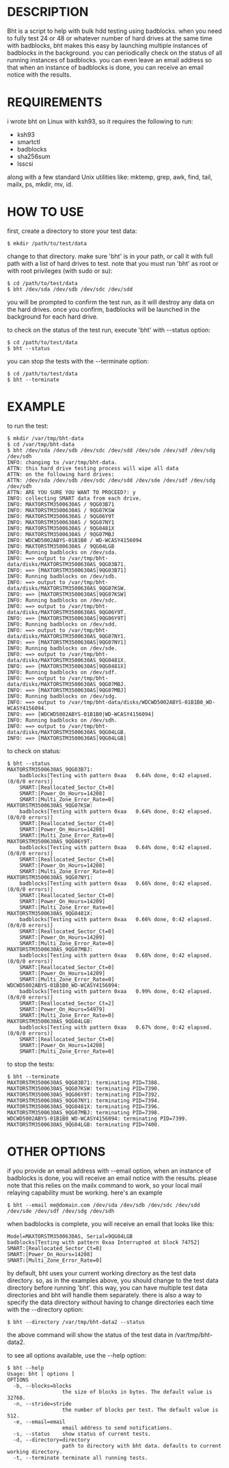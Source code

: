 # DESCRIPTION
Bht is a script to help with bulk hdd testing using badblocks. when you need to fully test 24 or 48 or whatever number of hard drives at the same time with badblocks, bht makes this easy by launching multiple instances of badblocks in the background. you can periodically check on the status of all running instances of badblocks. you can even leave an email address so that when an instance of badblocks is done, you can receive an email notice with the results.

# REQUIREMENTS 
i wrote bht on Linux with ksh93, so it requires the following to run:

- ksh93
- smartctl
- badblocks
- sha256sum
- lsscsi

along with a few standard Unix utilities like: mktemp, grep, awk, find, tail, mailx, ps, mkdir, mv, id.

# HOW TO USE
first, create a directory to store your test data:
```
$ mkdir /path/to/test/data
```
change to that directory. make sure 'bht' is in your path, or call it with full path with a list of hard drives to test. note that you must run 'bht' as root or with root privileges (with sudo or su):
```
$ cd /path/to/test/data
$ bht /dev/sda /dev/sdb /dev/sdc /dev/sdd
```
you will be prompted to confirm the test run, as it will destroy any data on the hard drives. once you confirm, badblocks will be launched in the background for each hard drive.

to check on the status of the test run, execute 'bht' with --status option:
```
$ cd /path/to/test/data
$ bht --status
```
you can stop the tests with the --terminate option:
```
$ cd /path/to/test/data
$ bht --terminate
```
# EXAMPLE
to run the test:
```
$ mkdir /var/tmp/bht-data
$ cd /var/tmp/bht-data
$ bht /dev/sda /dev/sdb /dev/sdc /dev/sdd /dev/sde /dev/sdf /dev/sdg /dev/sdh
INFO: changing to /var/tmp/bht-data.
ATTN: this hard drive testing process will wipe all data
ATTN: on the following hard drives:
ATTN: /dev/sda /dev/sdb /dev/sdc /dev/sdd /dev/sde /dev/sdf /dev/sdg /dev/sdh
ATTN: ARE YOU SURE YOU WANT TO PROCEED?: y
INFO: collecting SMART data from each drive.
INFO: MAXTORSTM3500630AS / 9QG03B71
INFO: MAXTORSTM3500630AS / 9QG07KSW
INFO: MAXTORSTM3500630AS / 9QG06Y9T
INFO: MAXTORSTM3500630AS / 9QG07NY1
INFO: MAXTORSTM3500630AS / 9QG0481X
INFO: MAXTORSTM3500630AS / 9QG07MBJ
INFO: WDCWD5002ABYS-01B1B0 / WD-WCASY4156094
INFO: MAXTORSTM3500630AS / 9QG04LGB
INFO: Running badblocks on /dev/sda.
INFO: ==> output to /var/tmp/bht-data/disks/MAXTORSTM3500630AS_9QG03B71.
INFO: ==> [MAXTORSTM3500630AS|9QG03B71]
INFO: Running badblocks on /dev/sdb.
INFO: ==> output to /var/tmp/bht-data/disks/MAXTORSTM3500630AS_9QG07KSW.
INFO: ==> [MAXTORSTM3500630AS|9QG07KSW]
INFO: Running badblocks on /dev/sdc.
INFO: ==> output to /var/tmp/bht-data/disks/MAXTORSTM3500630AS_9QG06Y9T.
INFO: ==> [MAXTORSTM3500630AS|9QG06Y9T]
INFO: Running badblocks on /dev/sdd.
INFO: ==> output to /var/tmp/bht-data/disks/MAXTORSTM3500630AS_9QG07NY1.
INFO: ==> [MAXTORSTM3500630AS|9QG07NY1]
INFO: Running badblocks on /dev/sde.
INFO: ==> output to /var/tmp/bht-data/disks/MAXTORSTM3500630AS_9QG0481X.
INFO: ==> [MAXTORSTM3500630AS|9QG0481X]
INFO: Running badblocks on /dev/sdf.
INFO: ==> output to /var/tmp/bht-data/disks/MAXTORSTM3500630AS_9QG07MBJ.
INFO: ==> [MAXTORSTM3500630AS|9QG07MBJ]
INFO: Running badblocks on /dev/sdg.
INFO: ==> output to /var/tmp/bht-data/disks/WDCWD5002ABYS-01B1B0_WD-WCASY4156094.
INFO: ==> [WDCWD5002ABYS-01B1B0|WD-WCASY4156094]
INFO: Running badblocks on /dev/sdh.
INFO: ==> output to /var/tmp/bht-data/disks/MAXTORSTM3500630AS_9QG04LGB.
INFO: ==> [MAXTORSTM3500630AS|9QG04LGB]
```
to check on status:
```
$ bht --status
MAXTORSTM3500630AS_9QG03B71:
	badblocks[Testing with pattern 0xaa   0.64% done, 0:42 elapsed. (0/0/0 errors)]
	SMART:[Reallocated_Sector_Ct=0]
	SMART:[Power_On_Hours=14208]
	SMART:[Multi_Zone_Error_Rate=0]
MAXTORSTM3500630AS_9QG07KSW:
	badblocks[Testing with pattern 0xaa   0.64% done, 0:42 elapsed. (0/0/0 errors)]
	SMART:[Reallocated_Sector_Ct=0]
	SMART:[Power_On_Hours=14208]
	SMART:[Multi_Zone_Error_Rate=0]
MAXTORSTM3500630AS_9QG06Y9T:
	badblocks[Testing with pattern 0xaa   0.64% done, 0:42 elapsed. (0/0/0 errors)]
	SMART:[Reallocated_Sector_Ct=0]
	SMART:[Power_On_Hours=14208]
	SMART:[Multi_Zone_Error_Rate=0]
MAXTORSTM3500630AS_9QG07NY1:
	badblocks[Testing with pattern 0xaa   0.66% done, 0:42 elapsed. (0/0/0 errors)]
	SMART:[Reallocated_Sector_Ct=0]
	SMART:[Power_On_Hours=14209]
	SMART:[Multi_Zone_Error_Rate=0]
MAXTORSTM3500630AS_9QG0481X:
	badblocks[Testing with pattern 0xaa   0.66% done, 0:42 elapsed. (0/0/0 errors)]
	SMART:[Reallocated_Sector_Ct=0]
	SMART:[Power_On_Hours=14209]
	SMART:[Multi_Zone_Error_Rate=0]
MAXTORSTM3500630AS_9QG07MBJ:
	badblocks[Testing with pattern 0xaa   0.68% done, 0:42 elapsed. (0/0/0 errors)]
	SMART:[Reallocated_Sector_Ct=0]
	SMART:[Power_On_Hours=14209]
	SMART:[Multi_Zone_Error_Rate=0]
WDCWD5002ABYS-01B1B0_WD-WCASY4156094:
	badblocks[Testing with pattern 0xaa   0.99% done, 0:42 elapsed. (0/0/0 errors)]
	SMART:[Reallocated_Sector_Ct=2]
	SMART:[Power_On_Hours=54979]
	SMART:[Multi_Zone_Error_Rate=0]
MAXTORSTM3500630AS_9QG04LGB:
	badblocks[Testing with pattern 0xaa   0.67% done, 0:42 elapsed. (0/0/0 errors)]
	SMART:[Reallocated_Sector_Ct=0]
	SMART:[Power_On_Hours=14208]
	SMART:[Multi_Zone_Error_Rate=0]
```
to stop the tests:
```
$ bht --terminate
MAXTORSTM3500630AS_9QG03B71: terminating PID=7388.
MAXTORSTM3500630AS_9QG07KSW: terminating PID=7390.
MAXTORSTM3500630AS_9QG06Y9T: terminating PID=7392.
MAXTORSTM3500630AS_9QG07NY1: terminating PID=7394.
MAXTORSTM3500630AS_9QG0481X: terminating PID=7396.
MAXTORSTM3500630AS_9QG07MBJ: terminating PID=7398.
WDCWD5002ABYS-01B1B0_WD-WCASY4156094: terminating PID=7399.
MAXTORSTM3500630AS_9QG04LGB: terminating PID=7400.
```
# OTHER OPTIONS
if you provide an email address with --email option, when an instance of badblocks is done, you will receive an email notice with the results. please note that this relies on the mailx command to work, so your local mail relaying capability must be working. here's an example
```
$ bht --email me@domain.com /dev/sda /dev/sdb /dev/sdc /dev/sdd /dev/sde /dev/sdf /dev/sdg /dev/sdh
```
when badblocks is complete, you will receive an email that looks like this:
```
Model=MAXTORSTM3500630AS, Serial=9QG04LGB
badblocks[Testing with pattern 0xaa Interrupted at block 74752]
SMART:[Reallocated_Sector_Ct=0]
SMART:[Power_On_Hours=14208]
SMART:[Multi_Zone_Error_Rate=0]
```
by default, bht uses your current working directory as the test data directory. so, as in the examples above, you should change to the test data directory before running 'bht'. this way, you can have multiple test data directories and bht will handle them separately. there is also a way to specify the data directory without having to change directories each time with the --directory option:
```
$ bht --directory /var/tmp/bht-data2 --status
```
the above command will show the status of the test data in /var/tmp/bht-data2.

to see all options available, use the --help option:
```
$ bht --help
Usage: bht [ options ]
OPTIONS
  -b, --blocks=blocks
                  the size of blocks in bytes. The default value is 32768.
  -n, --stride=stride
                  the number of blocks per test. The default value is 512.
  -e, --email=email
                  email address to send notifications.
  -s, --status    show status of current tests.
  -d, --directory=directory
                  path to directory with bht data. defaults to current working directory.
  -t, --terminate terminate all running tests.
```
